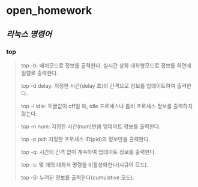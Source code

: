# open_homework
## ***리눅스 명령어***
### top
> top -b: 배치모드로 정보를 출력한다. 실시간 상화 대화형모드로 정보를 화면에 일렬로 출력한다.
> 
> top -d delay: 지정한 시간(delay 초)의 간격으로 정보를 업데이트하여 출력한다.
> 
> top -i idle: 토글값이 off일 때, idle 프로세스나 좀비 프로세스 정보를 출력하지 않는다.
> 
> top -n num: 지정한 시간(num)만큼 업데이트 정보를 출력한다.
> 
> top -p pid: 지정한 프로세스 ID(pid)의 정보만을 출력한다.
> 
> top -q: 시간의 간격 없이 계속하여 업데이트 정보를 출력한다.
> 
> top -s: 몇 개의 대화식 명령을 비활성화한다(시큐어 모드).
> 
> top -S: 누적된 정보를 출력한다(cumulative 모드).
> 

